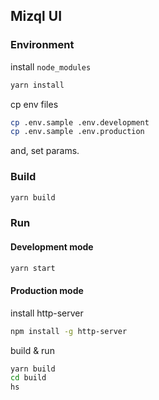 ## Mizql UI

### Environment
install `node_modules`
```bash
yarn install
```

cp env files
```bash
cp .env.sample .env.development
cp .env.sample .env.production
```

and, set params.

### Build
```bash
yarn build
```

### Run
#### Development mode
```bash
yarn start
```

#### Production mode
install http-server
```bash
npm install -g http-server
```

build & run
```bash
yarn build
cd build
hs
```